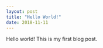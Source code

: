 ```yaml
---
layout: post
title: "Hello World!"
date: 2018-11-11
---
```


Hello world! This is my first blog post.
